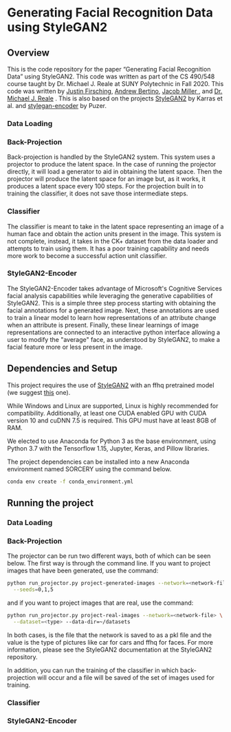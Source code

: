 # Generating Facial Recognition Data using StyleGAN2

## Overview

This is the code repository for the paper “Generating Facial Recognition Data”
using StyleGAN2. This code was written as part of the CS 490/548 course taught
by Dr. Michael J. Reale at SUNY Polytechnic in Fall 2020. This code was written
by [Justin Firsching](https://github.com/JustinFirsching), [Andrew
Bertino](https://github.com/AndrewBert), [Jacob Miller
](https://github.com/jmiller9991), and [Dr. Michael J.
Reale](https://github.com/PrimarchOfTheSpaceWolves) . This is also based on the
projects [StyleGAN2](https://github.com/NVlabs/stylegan2) by Karras et al. and
[stylegan-encoder](https://github.com/Puzer/stylegan-encoder) by Puzer.

### Data Loading

### Back-Projection

Back-projection is handled by the StyleGAN2 system. This system uses a
projector to produce the latent space. In the case of running the projector
directly, it will load a generator to aid in obtaining the latent space. Then
the projector will produce the latent space for an image but, as it works, it
produces a latent space every 100 steps. For the projection built in to
training the classifier, it does not save those intermediate steps.

### Classifier
The classifier is meant to take in the latent space representing an image of a
human face and obtain the action units present in the image. This system is not
complete, instead, it takes in the CK+ dataset from the data loader and
attempts to train using them.  It has a poor training capability and needs more
work to become a successful action unit classifier.
### StyleGAN2-Encoder

The StyleGAN2-Encoder takes advantage of Microsoft's Cognitive Services facial
analysis capabilities while leveraging the generative capabilities of
StyleGAN2. This is a simple three step process starting with obtaining the
facial annotations for a generated image. Next, these annotations are used to
train a linear model to learn how representations of an attribute change when
an attribute is present. Finally, these linear learnings of image
representations are connected to an interactive python interface allowing a
user to modify the "average" face, as understood by StyleGAN2, to make a facial
feature more or less present in the image.

## Dependencies and Setup
This project requires the use of [StyleGAN2](https://github.com/NVlabs/StyleGAN2)
with an ffhq pretrained model (we suggest
[this](https://drive.google.com/file/d/1igxv6ZP4TFGe_392B-qnSqXnglTKH5yo/view?usp=sharing)
one).

While Windows and Linux are supported, Linux is highly recommended for
compatibility. Additionally, at least one CUDA enabled GPU with CUDA version 10
and cuDNN 7.5 is required. This GPU must have at least 8GB of RAM.

We elected to use Anaconda for Python 3 as the base environment, using Python
3.7 with the Tensorflow 1.15, Jupyter, Keras, and Pillow libraries.

The project dependencies can be installed into a new Anaconda environment named
SORCERY using the command below.

```sh
conda env create -f conda_environment.yml
```

## Running the project

### Data Loading

### Back-Projection

The projector can be run two different ways, both of which can be seen below.
The first way is through the command line. If you want to project images that
have been generated, use the command:
```sh
python run_projector.py project-generated-images --network=<network-file> \
  --seeds=0,1,5
```
and if you want to project images that are real, use the command:
```sh
python run_projector.py project-real-images --network=<network-file> \
  --dataset=<type> --data-dir=~/datasets
```
In both cases, <network-file> is the file that the network is saved to as a pkl
file and the <type> value is the type of pictures like car for cars and ffhq
for faces. For more information, please see the StyleGAN2 documentation at the
StyleGAN2 repository.

In addition, you can run the training of the classifier in which
back-projection will occur and a file will be saved of the set of images used
for training.

### Classifier

### StyleGAN2-Encoder
